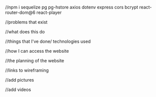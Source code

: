 //npm i sequelize pg pg-hstore axios dotenv express cors bcrypt react-router-dom@6 react-player

//problems that exist

//what does this do

//things that I've done/ technologies used

//how I can access the website

//the planning of the website

//links to wireframing

//add pictures

//add videos
